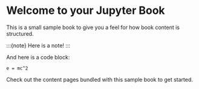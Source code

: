 Welcome to your Jupyter Book
============================

This is a small sample book to give you a feel for how book content is
structured.

:::{note}
Here is a note!
:::

And here is a code block:

```
e = mc^2
```
Check out the content pages bundled with this sample book to get started.
